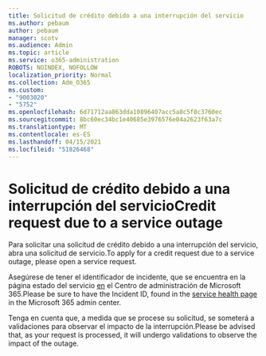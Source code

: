 ```yaml
---
title: Solicitud de crédito debido a una interrupción del servicio
ms.author: pebaum
author: pebaum
manager: scotv
ms.audience: Admin
ms.topic: article
ms.service: o365-administration
ROBOTS: NOINDEX, NOFOLLOW
localization_priority: Normal
ms.collection: Adm_O365
ms.custom:
- "9003020"
- "5752"
ms.openlocfilehash: 6d71712aa863dda10896407acc5a8c5f8c3760ec
ms.sourcegitcommit: 8bc60ec34bc1e40685e3976576e04a2623f63a7c
ms.translationtype: MT
ms.contentlocale: es-ES
ms.lasthandoff: 04/15/2021
ms.locfileid: "51826468"
---
```

# <a name="credit-request-due-to-a-service-outage"></a><span data-ttu-id="8541b-102">Solicitud de crédito debido a una interrupción del servicio</span><span class="sxs-lookup"><span data-stu-id="8541b-102">Credit request due to a service outage</span></span>

<span data-ttu-id="8541b-103">Para solicitar una solicitud de crédito debido a una interrupción del servicio, abra una solicitud de servicio.</span><span class="sxs-lookup"><span data-stu-id="8541b-103">To apply for a credit request due to a service outage, please open a service request.</span></span>

<span data-ttu-id="8541b-104">Asegúrese de tener el identificador de incidente, que se encuentra en la página estado del servicio [en](https://docs.microsoft.com/office365/enterprise/view-service-health) el Centro de administración de Microsoft 365.</span><span class="sxs-lookup"><span data-stu-id="8541b-104">Please be sure to have the Incident ID, found in the [service health page](https://docs.microsoft.com/office365/enterprise/view-service-health) in the Microsoft 365 admin center.</span></span>

<span data-ttu-id="8541b-105">Tenga en cuenta que, a medida que se procese su solicitud, se someterá a validaciones para observar el impacto de la interrupción.</span><span class="sxs-lookup"><span data-stu-id="8541b-105">Please be advised that, as your request is processed, it will undergo validations to observe the impact of the outage.</span></span>
